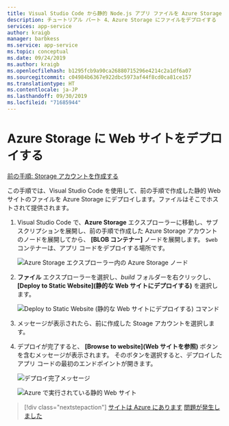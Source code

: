 ```yaml
---
title: Visual Studio Code から静的 Node.js アプリ ファイルを Azure Storage にデプロイする
description: チュートリアル パート 4、Azure Storage にファイルをデプロイする
services: app-service
author: kraigb
manager: barbkess
ms.service: app-service
ms.topic: conceptual
ms.date: 09/24/2019
ms.author: kraigb
ms.openlocfilehash: b1295fcb9a90ca26880715296e4214c2a1df6a07
ms.sourcegitcommit: c04984b6367e922dbc5973af44f8cd0ca81ce157
ms.translationtype: HT
ms.contentlocale: ja-JP
ms.lasthandoff: 09/30/2019
ms.locfileid: "71685944"
---
```

# <a name="deploy-the-website-to-azure-storage"></a>Azure Storage に Web サイトをデプロイする

[前の手順: Storage アカウントを作成する](tutorial-vscode-static-website-node-03.md)

この手順では、Visual Studio Code を使用して、前の手順で作成した静的 Web サイトのファイルを Azure Storage にデプロイします。ファイルはそこでホストされて提供されます。

1. Visual Studio Code で、**Azure Storage** エクスプローラーに移動し、サブスクリプションを展開し、前の手順で作成した Azure Storage アカウントのノードを展開してから、 **[BLOB コンテナー]** ノードを展開します。 `$web` コンテナーは、アプリ コードをデプロイする場所です。

    ![Azure Storage エクスプローラー内の Azure Storage ノード](media/static-website/storage-nodes.png)

1. **ファイル** エクスプローラーを選択し、*build* フォルダーを右クリックし、 **[Deploy to Static Website]\(静的な Web サイトにデプロイする\)** を選択します。

    ![Deploy to Static Website (静的な Web サイトにデプロイする) コマンド](media/static-website/deploy-build.png)

1. メッセージが表示されたら、前に作成した Stoage アカウントを選択します。

1. デプロイが完了すると、 **[Browse to website]\(Web サイトを参照\)** ボタンを含むメッセージが表示されます。 そのボタンを選択すると、デプロイしたアプリ コードの最初のエンドポイントが開きます。

    ![デプロイ完了メッセージ](media/static-website/deployment-complete.png)

    ![Azure で実行されている静的 Web サイト](media/static-website/azure-app.png)

> [!div class="nextstepaction"]
> [サイトは Azure にあります](tutorial-vscode-static-website-node-05.md) [問題が発生しました](https://www.research.net/r/PWZWZ52?tutorial=node-deployment-staticwebsite&step=create-storage)
